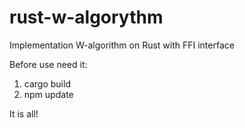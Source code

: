 # rust-w-algorythm
Implementation W-algorithm on Rust with FFI interface

Before use need it:
<ol>
<li>cargo build</li>
<li>npm update</li>
</ol>
It is all!
